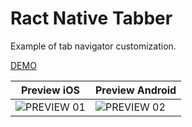 # Ract Native Tabber

Example of tab navigator customization.

[DEMO](https://exp.host/@melnyk/clipped-tabbar)

| Preview iOS | Preview Android |
| --- | --- |
| ![PREVIEW 01](./Screen_Shot_01.png?raw=true) | ![PREVIEW 02](./Screen_Shot_02.png?raw=true) |
